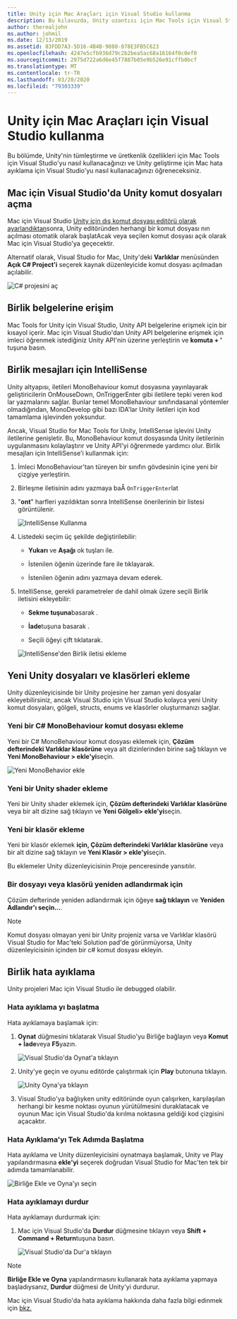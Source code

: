 ```yaml
---
title: Unity için Mac Araçları için Visual Studio kullanma
description: Bu kılavuzda, Unity uzantısı için Mac Tools için Visual Studio'nun nasıl kullanılacağı açıklanmaktadır
author: therealjohn
ms.author: johmil
ms.date: 12/13/2019
ms.assetid: 83FDD7A3-5D16-4B4B-9080-078E3FB5C623
ms.openlocfilehash: 4247e5cfb936d79c2b2bea5ac68a16164f0c0ef0
ms.sourcegitcommit: 2975d722a6d6e45f7887b05e9b526e91cffb0bcf
ms.translationtype: MT
ms.contentlocale: tr-TR
ms.lasthandoff: 03/20/2020
ms.locfileid: "79303339"
---
```

# <a name="using-visual-studio-for-mac-tools-for-unity"></a>Unity için Mac Araçları için Visual Studio kullanma

Bu bölümde, Unity'nin tümleştirme ve üretkenlik özellikleri için Mac Tools için Visual Studio'yu nasıl kullanacağınızı ve Unity geliştirme için Mac hata ayıklama için Visual Studio'yu nasıl kullanacağınızı öğreneceksiniz.

## <a name="opening-unity-scripts-in-visual-studio-for-mac"></a>Mac için Visual Studio'da Unity komut dosyaları açma

Mac için Visual Studio [Unity için dış komut dosyası editörü olarak ayarlandıktan](setup-vsmac-tools-unity.md#configure-unity-for-use-with-visual-studio-for-mac)sonra, Unity editöründen herhangi bir komut dosyası nın açılması otomatik olarak başlatAcak veya seçilen komut dosyası açık olarak Mac için Visual Studio'ya geçecektir.

Alternatif olarak, Visual Studio for Mac, Unity'deki **Varlıklar** menüsünden **Açık C# Project'i** seçerek kaynak düzenleyicide komut dosyası açılmadan açılabilir.

![C# projesini aç](media/using-vsmac-tools-unity-image1.png)

## <a name="unity-documentation-access"></a>Birlik belgelerine erişim

Mac Tools for Unity için Visual Studio, Unity API belgelerine erişmek için bir kısayol içerir. Mac için Visual Studio'dan Unity API belgelerine erişmek için imleci öğrenmek istediğiniz Unity API'nin üzerine yerleştirin ve **komuta + '** tuşuna basın.

## <a name="intellisense-for-unity-messages"></a>Birlik mesajları için IntelliSense
Unity altyapısı, iletileri MonoBehaviour komut dosyasına yayınlayarak geliştiricilerin OnMouseDown, OnTriggerEnter gibi iletilere tepki veren kod lar yazmalarını sağlar. Bunlar temel MonoBehaviour sınıfındasanal yöntemler olmadığından, MonoDevelop gibi bazı IDA'lar Unity iletileri için kod tamamlama işlevinden yoksundur.

Ancak, Visual Studio for Mac Tools for Unity, IntelliSense işlevini Unity iletilerine genişletir. Bu, MonoBehaviour komut dosyasında Unity iletilerinin uygulanmasını kolaylaştırır ve Unity API'yi öğrenmede yardımcı olur. Birlik mesajları için IntelliSense'i kullanmak için:

1. İmleci MonoBehaviour'tan türeyen bir sınıfın gövdesinin içine yeni bir çizgiye yerleştirin.

2. Birleşme iletisinin adını yazmaya baÅ `OnTriggerEnter`lat

3. "**ont**" harfleri yazıldıktan sonra IntelliSense önerilerinin bir listesi görüntülenir.

   ![IntelliSense Kullanma](media/using-vsmac-tools-unity-image2.png)

4. Listedeki seçim üç şekilde değiştirilebilir:

   * **Yukarı** ve **Aşağı** ok tuşları ile.

   * İstenilen öğenin üzerinde fare ile tıklayarak.

   * İstenilen öğenin adını yazmaya devam ederek.

5. IntelliSense, gerekli parametreler de dahil olmak üzere seçili Birlik iletisini ekleyebilir:

   * **Sekme tuşuna**basarak .

   * **İade**tuşuna basarak .

   * Seçili öğeyi çift tıklatarak.

   ![IntelliSense'den Birlik iletisi ekleme](media/using-vsmac-tools-unity-image3.png)

## <a name="adding-new-unity-files-and-folders"></a>Yeni Unity dosyaları ve klasörleri ekleme

Unity düzenleyicisinde bir Unity projesine her zaman yeni dosyalar ekleyebilirsiniz, ancak Visual Studio için Visual Studio kolayca yeni Unity komut dosyaları, gölgeli, structs, enums ve klasörler oluşturmanızı sağlar.

### <a name="add-a-new-c-monobehaviour-script"></a>Yeni bir C# MonoBehaviour komut dosyası ekleme

Yeni bir C# MonoBehaviour komut dosyası eklemek için, **Çözüm defterindeki Varlıklar klasörüne** veya alt dizinlerinden birine sağ tıklayın ve **Yeni MonoBehaviour > ekle'yi**seçin.

![Yeni MonoBehavior ekle](media/using-vsmac-tools-unity-image4.png)

### <a name="add-a-new-unity-shader"></a>Yeni bir Unity shader ekleme

Yeni bir Unity shader eklemek için, **Çözüm defterindeki Varlıklar klasörüne** veya bir alt dizine sağ tıklayın ve **Yeni Gölgeli> ekle'yi**seçin.

### <a name="add-a-new-folder"></a>Yeni bir klasör ekleme

Yeni bir klasör eklemek **için, Çözüm defterindeki Varlıklar klasörüne** veya bir alt dizine sağ tıklayın ve **Yeni Klasör > ekle'yi**seçin.

Bu eklemeler Unity düzenleyicisinin Proje penceresinde yansıtılır.

### <a name="to-rename-a-file-or-folder"></a>Bir dosyayı veya klasörü yeniden adlandırmak için
Çözüm defterinde yeniden adlandırmak için öğeye **sağ tıklayın** ve **Yeniden Adlandır'ı seçin...**.

> [!NOTE]
> Komut dosyası olmayan yeni bir Unity projeniz varsa ve Varlıklar klasörü Visual Studio for Mac'teki Solution pad'de görünmüyorsa, Unity düzenleyicisinin içinden bir c# komut dosyası ekleyin.

## <a name="unity-debugging"></a>Birlik hata ayıklama

Unity projeleri Mac için Visual Studio ile debugged olabilir.

### <a name="start-debugging"></a>Hata ayıklama yı başlatma

Hata ayıklamaya başlamak için:

1. **Oynat** düğmesini tıklatarak Visual Studio'yu Birliğe bağlayın veya **Komut + İade**veya **F5**yazın.

   ![Visual Studio'da Oynat'a tıklayın](media/using-vsmac-tools-unity-image5.png)

2. Unity'ye geçin ve oyunu editörde çalıştırmak için **Play** butonuna tıklayın.

   ![Unity Oyna'ya tıklayın](media/using-vsmac-tools-unity-image6.png)

3. Visual Studio'ya bağlıyken unity editöründe oyun çalışırken, karşılaşılan herhangi bir kesme noktası oyunun yürütülmesini duraklatacak ve oyunun Mac için Visual Studio'da kırılma noktasına geldiği kod çizgisini açacaktır.

### <a name="start-debugging-in-a-single-step"></a>Hata Ayıklama'yı Tek Adımda Başlatma

Hata ayıklama ve Unity düzenleyicisini oynatmaya başlamak, Unity ve Play yapılandırmasına **ekle'yi** seçerek doğrudan Visual Studio for Mac'ten tek bir adımda tamamlanabilir.

![Birliğe Ekle ve Oyna'yı seçin](media/using-vsmac-tools-unity-image8.png)

### <a name="stop-debugging"></a>Hata ayıklamayı durdur

Hata ayıklamayı durdurmak için:

1. Mac için Visual Studio'da **Durdur** düğmesine tıklayın veya **Shift + Command + Return**tuşuna basın.

   ![Visual Studio'da Dur'a tıklayın](media/using-vsmac-tools-unity-image7.png)

> [!NOTE]
> **Birliğe Ekle ve Oyna** yapılandırmasını kullanarak hata ayıklama yapmaya başladıysanız, **Durdur** düğmesi de Unity'yi durdurur.

Mac için Visual Studio'da hata ayıklama hakkında daha fazla bilgi edinmek için [bkz.](debugging.md)

